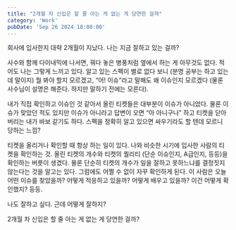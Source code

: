 ```yaml
---
title: "2개월 차 신입은 할 줄 아는 게 없는 게 당연한 걸까"
category: 'Work'
pubDate: 'Sep 26 2024 18:00:00'
---
```


회사에 입사한지 대략 2개월이 지났다. 나는 지금 잘하고 있는 걸까?

사수와 함께 다이내믹에 나서면, 꿔다 놓은 병풍처럼 옆에서 하는 게 아무것도 없다. 적어도 나는 그렇게 느끼고 있다. 알고 있는 스펙이 별로 없다 보니 (분명 공부는 하고 있는데 말이지) 뭘 봐야 할지 모르겠고, “어! 이슈”라고 말해도 왜 이슈인지 모르겠다 (물론 사수님이 설명은 해준다. 하지만 말하기 전에는 모른다).

내가 직접 확인하고 이슈인 것 같아서 올린 티켓들은 대부분이 이슈가 아니었다. 물론 이슈가 맞았던 적도 있지만 이슈가 아니라고 답변이 오면 “아 아니구나” 하고 티켓을 닫아 버리는 내가 바보 같기도 하다. 스펙을 정확히 알고 있으면 싸우기라도 할 텐데 모르니 당하는 느낌?

티켓을 올리거나 확인할 때 항상 하는 일이 있다. 나와 비슷한 시기에 입사한 사람의 티켓을 확인하는 것. 올린 티켓의 개수와 티켓의 퀄리티 (단순 이슈인지, A급인지, 등등)을 확인하는 버릇이 생겼다. 물론 단순히 티켓의 개수가 일을 잘하고 못하느냐를 결정짓지 않는다는 것을 알고는 있다. 그럼에도 어쩔 수 없이 자꾸 확인하게 된다. 이 사람은 오늘 어떤 이슈를 찾았을까? 어떻게 적응하고 있을까? 어떻게 배우고 있을까? 이건 어떻게 확인했지? 등등.

나도 잘하고 싶다. 근데 어떻게 잘하지?

2개월 차 신입은 할 줄 아는 게 없는 게 당연한 걸까?